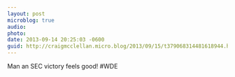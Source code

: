 ```yaml
---
layout: post
microblog: true
audio: 
photo: 
date: 2013-09-14 20:25:03 -0600
guid: http://craigmcclellan.micro.blog/2013/09/15/t379068314481618944.html
---
```

Man an SEC victory feels good! #WDE
